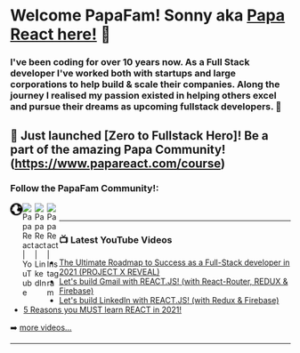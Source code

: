 # Welcome PapaFam! Sonny aka [Papa React here!](https://www.papareact.com) 👋

### I've been coding for over 10 years now. As a Full Stack developer I've worked both with startups and large corporations to help build & scale their companies. Along the journey I realised my passion existed in helping others excel and pursue their dreams as upcoming fullstack developers. 🌟

## 🚀  Just launched [Zero to Fullstack Hero]! Be a part of the amazing Papa Community!(https://www.papareact.com/course)

### Follow the PapaFam Community!:

[<img align="left" alt="papareact.com" width="22px" src="https://raw.githubusercontent.com/iconic/open-iconic/master/svg/globe.svg" />][website]
[<img align="left" alt="PapaReact | YouTube" width="22px" src="https://cdn.jsdelivr.net/npm/simple-icons@v3/icons/youtube.svg" />][youtube]
[<img align="left" alt="PapaReact | LinkedIn" width="22px" src="https://cdn.jsdelivr.net/npm/simple-icons@v3/icons/linkedin.svg" />][linkedin]
[<img align="left" alt="PapaReact | Instagram" width="22px" src="https://cdn.jsdelivr.net/npm/simple-icons@v3/icons/instagram.svg" />][instagram]

<br/>

---

### 📺 Latest YouTube Videos

<!-- YOUTUBE:START -->

- [The Ultimate Roadmap to Success as a Full-Stack developer in 2021 (PROJECT X REVEAL)](https://youtu.be/hj_XHjnHrhI)
- [Let's build Gmail with REACT.JS! (with React-Router, REDUX & Firebase)](https://youtu.be/b7nrXjS6Dqs)
- [Let's build LinkedIn with REACT.JS! (with Redux & Firebase)](https://youtu.be/QaYts9sPmcY)
- [5 Reasons you MUST learn REACT in 2021!](https://youtu.be/kd-hK5Zmv6E)

<!-- YOUTUBE:END -->

➡️ [more videos...](https://www.youtube.com/user/ssangha32/featured)

---

[website]: https://papareact.com
[course]: http://papareact.com/course
[youtube]: https://www.youtube.com/user/ssangha32
[instagram]: https://www.instagram.com/ssssangha
[linkedin]: https://www.linkedin.com/in/saajansangha/
